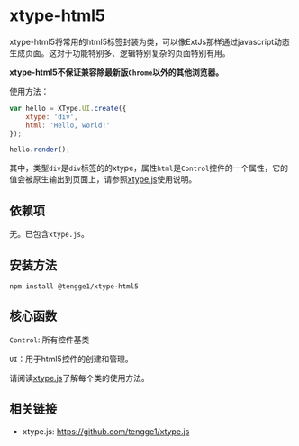 # xtype-html5

xtype-html5将常用的html5标签封装为类，可以像ExtJs那样通过javascript动态生成页面。这对于功能特别多、逻辑特别复杂的页面特别有用。

**xtype-html5不保证兼容除最新版`Chrome`以外的其他浏览器。**

使用方法：

```javascript
var hello = XType.UI.create({
    xtype: 'div',
    html: 'Hello, world!'
});

hello.render();
```

其中，类型`div`是`div`标签的的xtype，属性`html`是`Control`控件的一个属性，它的值会被原生输出到页面上，请参照[xtype.js](https://github.com/tengge1/xtype.js)使用说明。

## 依赖项

无。已包含`xtype.js`。

## 安装方法

```
npm install @tengge1/xtype-html5
```

## 核心函数

`Control`: 所有控件基类

`UI`：用于html5控件的创建和管理。

请阅读[xtype.js](https://github.com/tengge1/xtype.js)了解每个类的使用方法。

## 相关链接

* xtype.js: https://github.com/tengge1/xtype.js